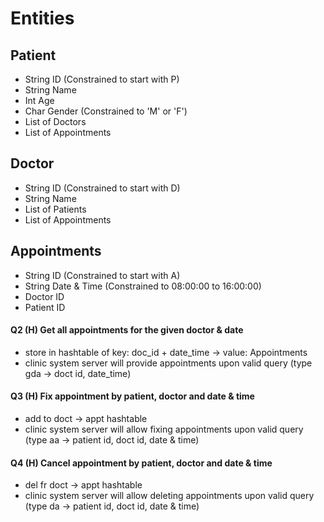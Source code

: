 # Entities
## Patient
- String ID (Constrained to start with P)
- String Name
- Int Age
- Char Gender (Constrained to 'M' or 'F')
- List of Doctors
- List of Appointments
  
## Doctor
- String ID (Constrained to start with D)
- String Name
- List of Patients
- List of Appointments

## Appointments
- String ID (Constrained to start with A)
- String Date & Time (Constrained to 08:00:00 to 16:00:00)
- Doctor ID
- Patient ID


#### Q2 (H) Get all appointments for the given doctor & date 
- store in hashtable of key: doc_id + date_time -> value: Appointments
- clinic system server will provide appointments upon valid query (type gda -> doct id, date_time)

#### Q3 (H) Fix appointment by patient, doctor and date & time
- add to doct -> appt hashtable
- clinic system server will allow fixing appointments upon valid query (type aa -> patient id, doct id, date & time)

#### Q4 (H) Cancel appointment by patient, doctor and date & time
- del fr doct -> appt hashtable
- clinic system server will allow deleting appointments upon valid query (type da -> patient id, doct id, date & time)
